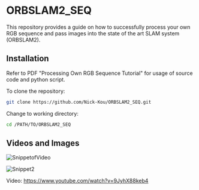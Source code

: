 # ORBSLAM2_SEQ
This repository provides a guide on how to successfully process your own RGB sequence and pass images into the state of the art SLAM system (ORBSLAM2). 

## Installation
Refer to PDF "Processing Own RGB Sequence Tutorial" for usage of source code and python script.

To clone the repository:

```bash
git clone https://github.com/Nick-Kou/ORBSLAM2_SEQ.git
```
Change to working directory:
```bash
cd /PATH/TO/ORBSLAM2_SEQ
```
## Videos and Images
![SnippetofVideo](https://user-images.githubusercontent.com/51099935/103524542-bf10e000-4e4b-11eb-9416-eb9de8db8471.png)

![Snippet2](https://user-images.githubusercontent.com/51099935/103524605-d3ed7380-4e4b-11eb-8f32-3ce0a3222dca.png)

Video: https://www.youtube.com/watch?v=9JyhX88keb4


